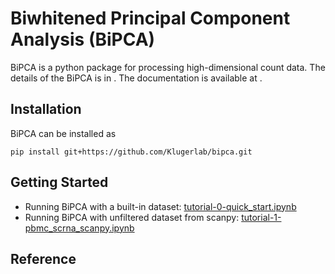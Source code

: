 # Biwhitened Principal Component Analysis (BiPCA) # 

BiPCA is a python package for processing high-dimensional count data. The details of the BiPCA is in . The documentation is available at .

## Installation ##

BiPCA can be installed as 

```
pip install git+https://github.com/Klugerlab/bipca.git
```
## Getting Started ##

- Running BiPCA with a built-in dataset: [tutorial-0-quick_start.ipynb](python/tutorials/tutorial-0-quick_start.ipynb)
- Running BiPCA with unfiltered dataset from scanpy: [tutorial-1-pbmc_scrna_scanpy.ipynb](python/tutorials/tutorial-1-pbmc_scrna_scanpy.ipynb)

## Reference ##